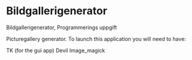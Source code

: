 Bildgallerigenerator
====================

Bildgallerigenerator, Programmerings uppgift 


Picturegallery generator. To launch this application you will need to have:

TK (for the gui app)
Devil
Image_magick

